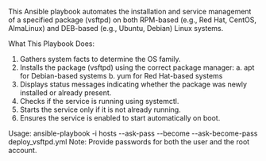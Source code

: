This Ansible playbook automates the installation and service management of a specified package (vsftpd) on both RPM-based (e.g., Red Hat, CentOS, AlmaLinux) and DEB-based (e.g., Ubuntu, Debian) Linux systems.

What This Playbook Does:
1. Gathers system facts to determine the OS family.
2. Installs the package (vsftpd) using the correct package manager:
  a. apt for Debian-based systems
  b. yum for Red Hat-based systems
3. Displays status messages indicating whether the package was newly installed or already present.
4. Checks if the service is running using systemctl.
5. Starts the service only if it is not already running.
6. Ensures the service is enabled to start automatically on boot.

Usage: ansible-playbook -i hosts --ask-pass --become --ask-become-pass deploy_vsftpd.yml
Note: Provide passwords for both the user and the root account.
